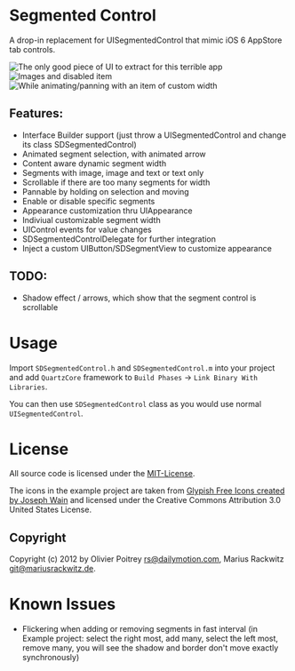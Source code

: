 # Segmented Control

A drop-in replacement for UISegmentedControl that mimic iOS 6 AppStore tab
controls.

![The only good piece of UI to extract for this terrible app](https://raw.github.com/rs/SDSegmentedControl/master/Screenshots/screenshot-1.png)
![Images and disabled item](https://raw.github.com/rs/SDSegmentedControl/master/Screenshots/screenshot-2.png)
![While animating/panning with an item of custom width](https://raw.github.com/rs/SDSegmentedControl/master/Screenshots/screenshot-3.png)

## Features:

- Interface Builder support (just throw a UISegmentedControl and change
  its class SDSegmentedControl)
- Animated segment selection, with animated arrow
- Content aware dynamic segment width
- Segments with image, image and text or text only
- Scrollable if there are too many segments for width
- Pannable by holding on selection and moving
- Enable or disable specific segments
- Appearance customization thru UIAppearance
- Indiviual customizable segment width
- UIControl events for value changes
- SDSegmentedControlDelegate for further integration
- Inject a custom UIButton/SDSegmentView to customize appearance

## TODO:

- Shadow effect / arrows, which show that the segment control is scrollable

# Usage

Import `SDSegmentedControl.h` and `SDSegmentedControl.m` into your
project and add `QuartzCore` framework to `Build Phases` -> `Link Binary With
Libraries`.

You can then use `SDSegmentedControl` class as you would use normal
`UISegmentedControl`.

# License

All source code is licensed under the [MIT-License](https://raw.github.com/rs/SDSegmentedControl/master/MIT-LICENSE).

The icons in the example project are taken from [Glypish Free Icons created by Joseph Wain](http://glyphish.com) and licensed under the Creative Commons Attribution 3.0 United States License.

## Copyright

Copyright (c) 2012 by Olivier Poitrey <rs@dailymotion.com>, 
Marius Rackwitz <git@mariusrackwitz.de>.

# Known Issues

- Flickering when adding or removing segments in fast interval (in Example project: select the right most, add many, select the left most, remove many, you will see the shadow and border don't move exactly synchronously)
